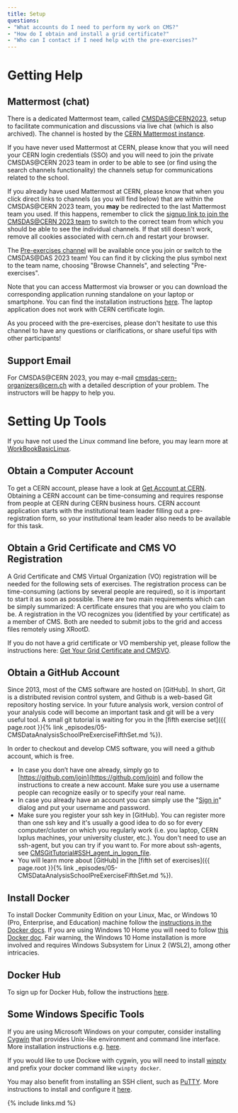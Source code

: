 ```yaml
---
title: Setup
questions:
- "What accounts do I need to perform my work on CMS?"
- "How do I obtain and install a grid certificate?"
- "Who can I contact if I need help with the pre-exercises?"
---
```


# Getting Help

## Mattermost (chat)

There is a dedicated Mattermost team, called [CMSDAS@CERN2023](https://mattermost.web.cern.ch/signup_user_complete/?id=4bfb4547abnwjfq3kn6uk4ms5h&md=link&sbr=su), setup to facilitate communication and discussions via live chat (which is also archived). The channel is hosted by the [CERN Mattermost instance](https://mattermost.web.cern.ch).

If you have never used Mattermost at CERN, please know that you will need your CERN login credentials (SSO) and you will need to join the private CMSDAS@CERN 2023 team in order to be able to see (or find using the search channels functionality) the channels setup for communications related to the school.

If you already have used Mattermost at CERN, please know that when you click direct links to channels (as you will find below) that are within the CMSDAS@CERN 2023 team, you **may** be redirected to the last Mattermost team you used. If this happens, remember to click the [signup link to join the CMSDAS@CERN 2023 team](https://mattermost.web.cern.ch/signup_user_complete/?id=4bfb4547abnwjfq3kn6uk4ms5h&md=link&sbr=su) to switch to the correct team from which you should be able to see the individual channels. If that still doesn't work, remove all cookies associated with cern.ch and restart your browser.

The [Pre-exercises channel](https://mattermost.web.cern.ch/cmsdascern2023/channels/pre-exercises) will be available once you join or switch to the CMSDAS@DAS 2023 team!
You can find it by clicking the plus symbol next to the team name, choosing "Browse Channels", and selecting "Pre-exercises". 

Note that you can access Mattermost via browser or you can download the corresponding application running standalone on your laptop or smartphone. You can find the installation instructions [here](https://docs.mattermost.com/install/desktop-app-install.html). The laptop application does not work with CERN certificate login. 

As you proceed with the pre-exercises, please don't hesitate to use this channel to have any questions or clarifications, or share useful tips with other participants!

## Support Email

For CMSDAS@CERN 2023, you may e-mail [cmsdas-cern-organizers@cern.ch](mailto:cmsdas-cern-organizers@cern.ch) with a detailed description of your problem. The instructors will be happy to help you.

# Setting Up Tools

If you have not used the Linux command line before, you may learn more at [WorkBookBasicLinux](https://twiki.cern.ch/twiki/bin/view/CMSPublic/WorkBookBasicLinux).

## Obtain a Computer Account

To get a CERN account, please have a look at [Get Account at CERN](https://twiki.cern.ch/twiki/bin/view/CMSPublic/WorkBookGetAccount). Obtaining a CERN account can be time-consuming and requires response from people at CERN during CERN business hours. CERN account application starts with the institutional team leader filling out a pre-registration form, so your institutional team leader also needs to be available for this task.

## Obtain a Grid Certificate and CMS VO Registration

A Grid Certificate and CMS Virtual Organization (VO) registration will be needed for the following sets of exercises. The registration process can be time-consuming (actions by several people are required), so it is important to start it as soon as possible. There are two main requirements which can be simply summarized: A certificate ensures that you are who you claim to be. A registration in the VO recognizes you (identified by your certificate) as a member of CMS. Both are needed to submit jobs to the grid and access files remotely using XRootD.

If you do not have a grid certificate or VO membership yet, please follow the instructions here: [Get Your Grid Certificate and CMSVO](https://twiki.cern.ch/twiki/bin/view/CMSPublic/SWGuideLcgAccess#Getting_a_personal_certificate).

## Obtain a GitHub Account

Since 2013, most of the CMS software are hosted on [GitHub].  In short, Git is a distributed revision control system, and Github is a web-based Git repository hosting service. In your future analysis work, version control of your analysis code will become an important task and git will be a very useful tool. A small git tutorial is waiting for you in the [fifth exercise set]({{ page.root }}{% link _episodes/05-CMSDataAnalysisSchoolPreExerciseFifthSet.md %}).

In order to checkout and develop CMS software, you will need a github account, which is free.
  * In case you don’t have one already, simply go to [https://github.com/join](https://github.com/join) and follow the instructions to create a new account. Make sure you use a username people can recognize easily or to specify your real name.
  * In case you already have an account you can simply use the "[Sign in](https://github.com/login)" dialog and put your username and password.
  * Make sure you register your ssh key in [GitHub]. You can register more than one ssh key and it's usually a good idea to do so for every computer/cluster on which you regularly work (i.e. you laptop, CERN lxplus machines, your university cluster, etc.). You don't need to use an ssh-agent, but you can try if you want to. For more about ssh-agents, see [CMSGitTutorial#SSH_agent_in_logon_file](https://twiki.cern.ch/twiki/bin/view/CMSPublic/CMSGitTutorialPublic#SSH_agent_in_logon_file).
  * You will learn more about [GitHub] in the [fifth set of exercises]({{ page.root }}{% link _episodes/05-CMSDataAnalysisSchoolPreExerciseFifthSet.md %}).

## Install Docker

To install Docker Community Edition on your Linux, Mac, or Windows 10 (Pro, Enterprise, and Education) machine follow the [instructions in the Docker docs](https://docs.docker.com/get-docker/). If you are using Windows 10 Home you will need to follow [this Docker doc](https://docs.docker.com/docker-for-windows/install-windows-home/). Fair warning, the Windows 10 Home installation is more involved and requires Windows Subsystem for Linux 2 (WSL2), among other intricacies.

## Docker Hub

To sign up for Docker Hub, follow the instructions [here](https://hub.docker.com/signup).

## Some Windows Specific Tools

If you are using Microsoft Windows on your computer, consider installing [Cygwin](https://www.cygwin.com/) that provides Unix-like environment and command line interface.
More installation instructions e.g. [here](http://uscms.org/uscms_at_work/physics/computing/getstarted/uaf.shtml#windowsXServers).

If you would like to use Dockwe with cygwin, you will need to install [winpty](https://github.com/rprichard/winpty) and prefix your docker command like `winpty docker`.

You may also benefit from installing an SSH client, such as [PuTTY](https://www.putty.org/). More instructions to install and configure it  [here](http://uscms.org/uscms_at_work/physics/computing/getstarted/uaf.shtml#windowsKerberosPuTTY).

{% include links.md %}
